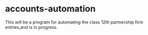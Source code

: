# accounts-automation
This will be a program for automating the class 12th partnership firm entries,and is in progress.
